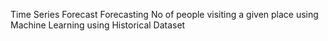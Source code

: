 Time Series Forecast
Forecasting No of people visiting a given place using Machine Learning using Historical Dataset
